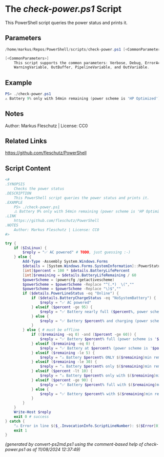 The *check-power.ps1* Script
===========================

This PowerShell script queries the power status and prints it.

Parameters
----------
```powershell
/home/markus/Repos/PowerShell/scripts/check-power.ps1 [<CommonParameters>]

[<CommonParameters>]
    This script supports the common parameters: Verbose, Debug, ErrorAction, ErrorVariable, WarningAction, 
    WarningVariable, OutBuffer, PipelineVariable, and OutVariable.
```

Example
-------
```powershell
PS> ./check-power.ps1
⚠️ Battery 9% only with 54min remaining (power scheme is 'HP Optimized')

```

Notes
-----
Author: Markus Fleschutz | License: CC0

Related Links
-------------
https://github.com/fleschutz/PowerShell

Script Content
--------------
```powershell
<#
.SYNOPSIS
	Checks the power status
.DESCRIPTION
	This PowerShell script queries the power status and prints it.
.EXAMPLE
	PS> ./check-power.ps1
	⚠️ Battery 9% only with 54min remaining (power scheme is 'HP Optimized') 
.LINK
	https://github.com/fleschutz/PowerShell
.NOTES
	Author: Markus Fleschutz | License: CC0
#>

try {
	if ($IsLinux) {
		$reply = "✅ AC powered" # TODO, just guessing :-)
	} else {
		Add-Type -Assembly System.Windows.Forms
		$details = [System.Windows.Forms.SystemInformation]::PowerStatus
		[int]$percent = 100 * $details.BatteryLifePercent
		[int]$remaining = $details.BatteryLifeRemaining / 60
		$powerScheme = (powercfg /getactivescheme)
		$powerScheme = $powerScheme -Replace "^(.*)  \(",""
		$powerScheme = $powerScheme -Replace "\)$",""
		if ($details.PowerLineStatus -eq "Online") {
			if ($details.BatteryChargeStatus -eq "NoSystemBattery") {
				$reply = "✅ AC powered"
			} elseif ($percent -ge 95) {
				$reply = "✅ Battery nearly full ($percent%, power scheme is '$powerScheme')"
			} else {
				$reply = "✅ Battery $percent% and charging (power scheme is '$powerScheme')"
			}
		} else { # must be offline
			if (($remaining -eq 0) -and ($percent -ge 60)) {
				$reply = "✅ Battery $percent% full (power scheme is '$powerScheme')"
			} elseif ($remaining -eq 0) {
				$reply = "✅ Battery at $percent% (power scheme is '$powerScheme')"
			} elseif ($remaining -le 5) {
				$reply = "⚠️ Battery $percent% ONLY $($remaining)min remaining (power scheme is '$powerScheme')"
			} elseif ($remaining -le 30) {
				$reply = "⚠️ Battery $percent% only $($remaining)min remaining (power scheme is '$powerScheme')"
			} elseif ($percent -lt 10) {
				$reply = "⚠️ Battery $percent% only with $($remaining)min remaining (power scheme is '$powerScheme') "
			} elseif ($percent -ge 90) {
				$reply = "✅ Battery $percent% full with $($remaining)min remaining (power scheme is '$powerScheme')"
			} else {
				$reply = "✅ Battery $percent% with $($remaining)min remaining (power scheme is '$powerScheme') "
			}
		}
	}
	Write-Host $reply
	exit 0 # success
} catch {
	"⚠️ Error in line $($_.InvocationInfo.ScriptLineNumber): $($Error[0])"
	exit 1
}
```

*(generated by convert-ps2md.ps1 using the comment-based help of check-power.ps1 as of 11/08/2024 12:37:49)*

